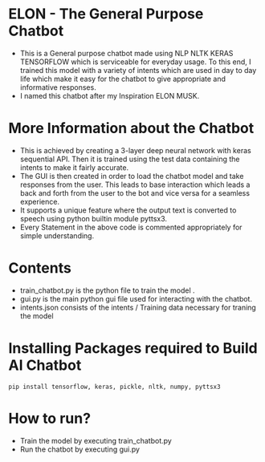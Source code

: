 # ELON - The General Purpose Chatbot
   * This is a General purpose chatbot made using NLP NLTK KERAS TENSORFLOW which is serviceable for everyday usage. To this end, I trained this model with a variety of intents which are used in day to day life which make it easy for the chatbot to give appropriate and informative responses.
   * I named this chatbot after my Inspiration ELON MUSK.
# More Information about the Chatbot
  * This is achieved by creating a 3-layer deep neural network with keras sequential API. Then it is trained using the test data containing the intents to make it           fairly accurate.
  * The GUI is then created in order to load the chatbot model and take responses from the user. This leads to base interaction which leads a back and forth from the       user to the bot and vice versa for a seamless experience.
  * It supports a unique feature where the output text is converted to speech using python builtin module pyttsx3.
  * Every Statement in the above code is commented appropriately for simple understanding.
  
# Contents 
  * train_chatbot.py is the python file to train the model .
  * gui.py is the main python gui file used for interacting with the chatbot.
  * intents.json consists of the intents / Training data necessary for traning the model
  
# Installing Packages required to Build AI Chatbot
    pip install tensorflow, keras, pickle, nltk, numpy, pyttsx3
    
# How to run?
   *  Train the model by executing train_chatbot.py
   *  Run the chatbot by executing gui.py
